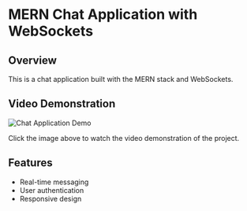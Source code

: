 # MERN Chat Application with WebSockets

## Overview
This is a chat application built with the MERN stack and WebSockets.

## Video Demonstration
![Chat Application Demo](video.gif)

Click the image above to watch the video demonstration of the project.

## Features
- Real-time messaging
- User authentication
- Responsive design
